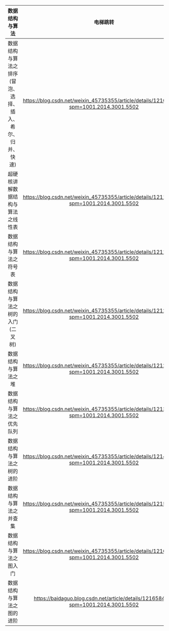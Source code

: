 |                    **数据结构与算法**                    |                         **电梯跳转**                         |
| :------------------------------------------------------: | :----------------------------------------------------------: |
| 数据结构与算法之排序(冒泡、选择、插入、希尔、归并、快速) | https://blog.csdn.net/weixin_45735355/article/details/121076816?spm=1001.2014.3001.5502 |
|             超硬核讲解数据结构与算法之线性表             | https://blog.csdn.net/weixin_45735355/article/details/121121661?spm=1001.2014.3001.5502 |
|                  数据结构与算法之符号表                  | https://blog.csdn.net/weixin_45735355/article/details/121156891?spm=1001.2014.3001.5502 |
|             数据结构与算法之树的入门(二叉树)             | https://blog.csdn.net/weixin_45735355/article/details/121221977?spm=1001.2014.3001.5502 |
|                    数据结构与算法之堆                    | https://blog.csdn.net/weixin_45735355/article/details/121281925?spm=1001.2014.3001.5502 |
|                 数据结构与算法之优先队列                 | https://blog.csdn.net/weixin_45735355/article/details/121328776?spm=1001.2014.3001.5502 |
|                 数据结构与算法之树的进阶                 | https://blog.csdn.net/weixin_45735355/article/details/121469872?spm=1001.2014.3001.5502 |
|                  数据结构与算法之并查集                  | https://blog.csdn.net/weixin_45735355/article/details/121540416?spm=1001.2014.3001.5502 |
|                  数据结构与算法之图入门                  | https://blog.csdn.net/weixin_45735355/article/details/121607968?spm=1001.2014.3001.5502 |
|                 数据结构与算法之图的进阶                 | https://baidaguo.blog.csdn.net/article/details/121658446?spm=1001.2014.3001.5502 |

